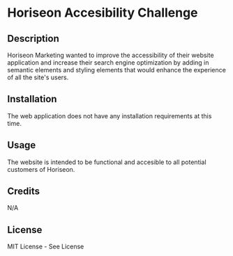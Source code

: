 # Horiseon Accesibility Challenge

## Description
Horiseon Marketing wanted to improve the accessibility of their website application and increase their search engine optimization by adding in semantic elements and styling elements that would enhance the experience of all the site's users. 

## Installation
The web application does not have any installation requirements at this time.

## Usage
The website is intended to be functional and accesible to all potential customers of Horiseon.

## Credits
N/A

## License
MIT License - See License
